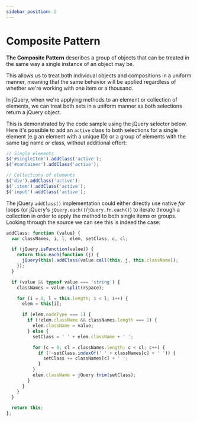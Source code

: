 ```yaml
---
sidebar_position: 2
---
```


# Composite Pattern

**The Composite Pattern** describes a group of objects that can be treated in the same way a single instance of an object may be.

This allows us to treat both individual objects and compositions in a uniform manner, meaning that the same behavior will be applied regardless of whether we're working with one item or a thousand.

In jQuery, when we're applying methods to an element or collection of elements, we can treat both sets in a uniform manner as both selections return a jQuery object.

This is demonstrated by the code sample using the jQuery selector below. Here it's possible to add an `active` class to both selections for a single element (e.g an element with a unique ID) or a group of elements with the same tag name or class, without additional effort:

```js
// Single elements
$('#singleItem').addClass('active');
$('#container').addClass('active');

// Collections of elements
$('div').addClass('active');
$('.item').addClass('active');
$('input').addClass('active');
```

The jQuery `addClass()` implementation could either directly use native _for_ loops (or jQuery's `jQuery.each()`/`jQuery.fn.each()`) to iterate through a collection in order to apply the method to both single items or groups. Looking through the source we can see this is indeed the case:

```js
addClass: function (value) {
  var classNames, i, l, elem, setClass, c, cl;

  if (jQuery.isFunction(value)) {
    return this.each(function (j) {
      jQuery(this).addClass(value.call(this, j, this.className));
    });
  }

  if (value && typeof value === 'string') {
    classNames = value.split(rspace);

    for (i = 0, l = this.length; i < l; i++) {
      elem = this[i];

      if (elem.nodeType === 1) {
        if (!elem.className && classNames.length === 1) {
          elem.className = value;
        } else {
          setClass = ' ' + elem.className + ' ';

          for (c = 0, cl = classNames.length; c < cl; c++) {
            if (!~setClass.indexOf(' ' + classNames[c] + ' ')) {
              setClass += classNames[c] + ' ';
            }
          }
          elem.className = jQuery.trim(setClass);
        }
      }
    }
  }

  return this;
};
```

